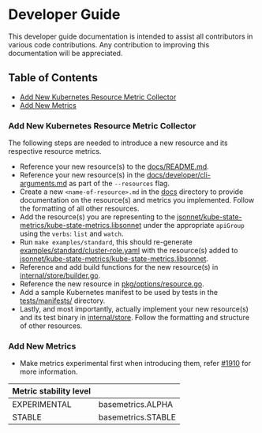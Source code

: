# Developer Guide

This developer guide documentation is intended to assist all contributors in various code contributions.
Any contribution to improving this documentation will be appreciated.

## Table of Contents

* [Add New Kubernetes Resource Metric Collector](#add-new-kubernetes-resource-metric-collector)
* [Add New Metrics](#add-new-metrics)

### Add New Kubernetes Resource Metric Collector

The following steps are needed to introduce a new resource and its respective resource metrics.

* Reference your new resource(s) to the [docs/README.md](./../README.md#exposed-metrics).
* Reference your new resource(s) in the [docs/developer/cli-arguments.md](./cli-arguments.md#available-options) as part of the `--resources` flag.
* Create a new `<name-of-resource>.md` in the [docs](./../docs) directory to provide documentation on the resource(s) and metrics you implemented. Follow the formatting of all other resources.
* Add the resource(s) you are representing to the [jsonnet/kube-state-metrics/kube-state-metrics.libsonnet](./../../jsonnet/kube-state-metrics/kube-state-metrics.libsonnet) under the appropriate `apiGroup` using the `verbs`: `list` and `watch`.
* Run `make examples/standard`, this should re-generate [examples/standard/cluster-role.yaml](./../../examples/standard/cluster-role.yaml) with the resource(s) added to [jsonnet/kube-state-metrics/kube-state-metrics.libsonnet](./../../jsonnet/kube-state-metrics/kube-state-metrics.libsonnet).
* Reference and add build functions for the new resource(s) in [internal/store/builder.go](./../../internal/store/builder.go).
* Reference the new resource in [pkg/options/resource.go](./../../pkg/options/resource.go).
* Add a sample Kubernetes manifest to be used by tests in the [tests/manifests/](./../../tests/manifests) directory.
* Lastly, and most importantly, actually implement your new resource(s) and its test binary in [internal/store](./../../internal/store). Follow the formatting and structure of other resources.

### Add New Metrics

* Make metrics experimental first when introducing them, refer [#1910](https://github.com/nholuongut/kube-state-metrics/pull/1910) for more information.

| Metric stability level |                    |
|------------------------|--------------------|
| EXPERIMENTAL           | basemetrics.ALPHA  |
| STABLE                 | basemetrics.STABLE |
